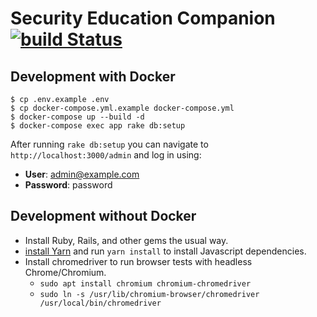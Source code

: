 # Security Education Companion [![build Status](https://travis-ci.org/EFForg/sec.svg?branch=master)](https://travis-ci.org/EFForg/sec)

## Development with Docker

    $ cp .env.example .env
    $ cp docker-compose.yml.example docker-compose.yml
    $ docker-compose up --build -d
    $ docker-compose exec app rake db:setup

After running `rake db:setup` you can navigate to `http://localhost:3000/admin` and log in using:

- **User**: admin@example.com
- **Password**: password

## Development without Docker

* Install Ruby, Rails, and other gems the usual way.
* [install Yarn](https://yarnpkg.com/lang/en/docs/install/) and run `yarn install` to install Javascript dependencies.
* Install chromedriver to run browser tests with headless Chrome/Chromium.
  * `sudo apt install chromium chromium-chromedriver`
  * `sudo ln -s /usr/lib/chromium-browser/chromedriver /usr/local/bin/chromedriver`

